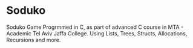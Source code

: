 # Soduko
Soduko Game
Progrmmed in C, as part of advanced C course in MTA - Academic Tel Aviv Jaffa College.
Using Lists, Trees, Structs, Allocations, Recursions and more.
